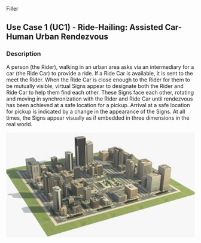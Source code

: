 Filler
## Use Case 1 (UC1) - Ride-Hailing: Assisted Car-Human Urban Rendezvous

### Description

A person (the Rider), walking in an urban area asks via an intermediary for a car (the Ride Car) to provide a ride. If a Ride Car is available, it is sent to the meet the Rider. When the Ride Car is close enough to the Rider for them to be mutually visible, virtual Signs appear to designate both the Rider and Ride Car to help them find each other. These Signs face each other, rotating and moving in synchronization with the Rider and Ride Car until rendezvous has been achieved at a safe location for a pickup. Arrival at a safe location for pickup is indicated by a change in the appearance of the Signs. At all times, the Signs appear visually as if embedded in three dimensions in the real world.

![background](UC1_background.jpg)
